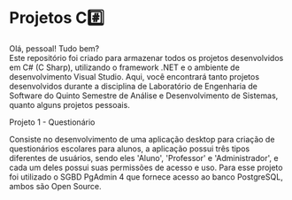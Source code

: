 # Projetos C#️⃣
Olá, pessoal! Tudo bem?  
Este repositório foi criado para armazenar todos os projetos desenvolvidos em C# (C Sharp), utilizando o framework .NET e o ambiente de desenvolvimento Visual Studio. Aqui, você encontrará tanto projetos desenvolvidos durante a disciplina de Laboratório de Engenharia de Software do Quinto Semestre de Análise e Desenvolvimento de Sistemas, quanto alguns projetos pessoais.

Projeto 1 - Questionário

Consiste no desenvolvimento de uma aplicação desktop para criação de questionários escolares para alunos, a aplicação possui três tipos diferentes de usuários, sendo eles 'Aluno', 'Professor' e 'Administrador', e cada um deles possui suas permissões de acesso e uso. Para esse projeto foi utilizado o SGBD PgAdmin 4 que fornece acesso ao banco PostgreSQL, ambos são Open Source.
